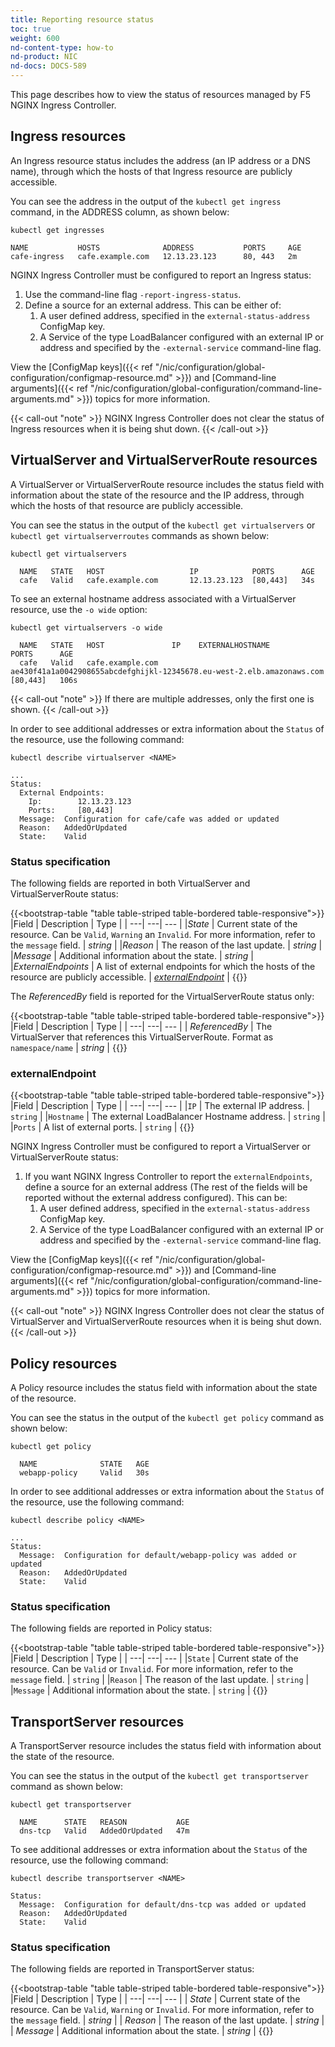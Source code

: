 ```yaml
---
title: Reporting resource status
toc: true
weight: 600
nd-content-type: how-to
nd-product: NIC
nd-docs: DOCS-589
---
```


This page describes how to view the status of resources managed by F5 NGINX Ingress Controller.

## Ingress resources

An Ingress resource status includes the address (an IP address or a DNS name), through which the hosts of that Ingress resource are publicly accessible.

You can see the address in the output of the `kubectl get ingress` command, in the ADDRESS column, as shown below:

```shell
kubectl get ingresses
```
```text
NAME           HOSTS              ADDRESS           PORTS     AGE
cafe-ingress   cafe.example.com   12.13.23.123      80, 443   2m
```

NGINX Ingress Controller must be configured to report an Ingress status:

1. Use the command-line flag `-report-ingress-status`.
1. Define a source for an external address. This can be either of:
    1. A user defined address, specified in the `external-status-address` ConfigMap key.
    1. A Service of the type LoadBalancer configured with an external IP or address and specified by the `-external-service` command-line flag.

View the [ConfigMap keys]({{< ref "/nic/configuration/global-configuration/configmap-resource.md" >}}) and [Command-line arguments]({{< ref "/nic/configuration/global-configuration/command-line-arguments.md" >}}) topics for more information.

{{< call-out "note" >}} NGINX Ingress Controller does not clear the status of Ingress resources when it is being shut down. {{< /call-out >}}

## VirtualServer and VirtualServerRoute resources

A VirtualServer or VirtualServerRoute resource includes the status field with information about the state of the resource and the IP address, through which the hosts of that resource are publicly accessible.

You can see the status in the output of the `kubectl get virtualservers` or `kubectl get virtualserverroutes` commands as shown below:

```shell
kubectl get virtualservers
```
```text
  NAME   STATE   HOST                   IP            PORTS      AGE
  cafe   Valid   cafe.example.com       12.13.23.123  [80,443]   34s
```

To see an external hostname address associated with a VirtualServer resource, use the `-o wide` option:

```shell
kubectl get virtualservers -o wide
```
```text
  NAME   STATE   HOST               IP    EXTERNALHOSTNAME                                                         PORTS      AGE
  cafe   Valid   cafe.example.com         ae430f41a1a0042908655abcdefghijkl-12345678.eu-west-2.elb.amazonaws.com   [80,443]   106s
```

{{< call-out "note" >}} If there are multiple addresses, only the first one is shown. {{< /call-out >}}

In order to see additional addresses or extra information about the `Status` of the resource, use the following command:

```shell
kubectl describe virtualserver <NAME>
```
```text
...
Status:
  External Endpoints:
    Ip:        12.13.23.123
    Ports:     [80,443]
  Message:  Configuration for cafe/cafe was added or updated
  Reason:   AddedOrUpdated
  State:    Valid
```

### Status specification

The following fields are reported in both VirtualServer and VirtualServerRoute status:

{{<bootstrap-table "table table-striped table-bordered table-responsive">}}
|Field | Description | Type |
| ---| ---| --- |
|*State* | Current state of the resource. Can be ``Valid``, ``Warning`` an ``Invalid``. For more information, refer to the ``message`` field. | *string* |
|*Reason* | The reason of the last update. | *string* |
|*Message* | Additional information about the state. | *string* |
|*ExternalEndpoints* | A list of external endpoints for which the hosts of the resource are publicly accessible. | *[externalEndpoint](#externalendpoint)* |
{{</bootstrap-table>}}

The *ReferencedBy* field is reported for the VirtualServerRoute status only:

{{<bootstrap-table "table table-striped table-bordered table-responsive">}}
|Field | Description | Type |
| ---| ---| --- |
| *ReferencedBy* | The VirtualServer that references this VirtualServerRoute. Format as ``namespace/name`` | *string* |
{{</bootstrap-table>}}

### externalEndpoint

{{<bootstrap-table "table table-striped table-bordered table-responsive">}}
|Field | Description | Type |
| ---| ---| --- |
|``IP`` | The external IP address. | ``string`` |
|``Hostname`` | The external LoadBalancer Hostname address. | ``string`` |
|``Ports`` | A list of external ports. | ``string`` |
{{</bootstrap-table>}}

NGINX Ingress Controller must be configured to report a VirtualServer or VirtualServerRoute status:

1. If you want NGINX Ingress Controller to report the `externalEndpoints`, define a source for an external address (The rest of the fields will be reported without the external address configured). This can be:
    1. A user defined address, specified in the `external-status-address` ConfigMap key.
    1. A Service of the type LoadBalancer configured with an external IP or address and specified by the `-external-service` command-line flag.

View the [ConfigMap keys]({{< ref "/nic/configuration/global-configuration/configmap-resource.md" >}}) and [Command-line arguments]({{< ref "/nic/configuration/global-configuration/command-line-arguments.md" >}}) topics for more information.

{{< call-out "note" >}} NGINX Ingress Controller does not clear the status of VirtualServer and VirtualServerRoute resources when it is being shut down. {{< /call-out >}}

## Policy resources

A Policy resource includes the status field with information about the state of the resource.

You can see the status in the output of the `kubectl get policy` command as shown below:

```shell
kubectl get policy
```
```text
  NAME              STATE   AGE
  webapp-policy     Valid   30s
```

In order to see additional addresses or extra information about the `Status` of the resource, use the following command:

```shell
kubectl describe policy <NAME>
```
```text
...
Status:
  Message:  Configuration for default/webapp-policy was added or updated
  Reason:   AddedOrUpdated
  State:    Valid
```

### Status specification

The following fields are reported in Policy status:

{{<bootstrap-table "table table-striped table-bordered table-responsive">}}
|Field | Description | Type |
| ---| ---| --- |
|``State`` | Current state of the resource. Can be ``Valid`` or ``Invalid``. For more information, refer to the ``message`` field. | ``string`` |
|``Reason`` | The reason of the last update. | ``string`` |
|``Message`` | Additional information about the state. | ``string`` |
{{</bootstrap-table>}}

## TransportServer resources

A TransportServer resource includes the status field with information about the state of the resource.

You can see the status in the output of the `kubectl get transportserver` command as shown below:

```shell
kubectl get transportserver
```
```text
  NAME      STATE   REASON           AGE
  dns-tcp   Valid   AddedOrUpdated   47m
```

To see additional addresses or extra information about the `Status` of the resource, use the following command:

```shell
kubectl describe transportserver <NAME>
```
```text
Status:
  Message:  Configuration for default/dns-tcp was added or updated
  Reason:   AddedOrUpdated
  State:    Valid
```

### Status specification

The following fields are reported in TransportServer status:

{{<bootstrap-table "table table-striped table-bordered table-responsive">}}
|Field | Description | Type |
| ---| ---| --- |
| *State* | Current state of the resource. Can be ``Valid``, ``Warning`` or ``Invalid``. For more information, refer to the ``message`` field. | *string* |
| *Reason* | The reason of the last update. | *string* |
| *Message* | Additional information about the state. | *string* |
{{</bootstrap-table>}}
